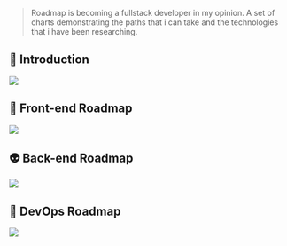 > Roadmap is becoming a fullstack developer in my opinion.  A set of charts demonstrating the paths that i can take and the technologies that i have been researching.

## 🚀 Introduction

![](https://imgur.com/a/g0YNa)

## 🎨 Front-end Roadmap

![](https://imgur.com/a/WMUlF)

## 👽 Back-end Roadmap

![](https://imgur.com/a/9vkzX)

## 👷 DevOps Roadmap

![](https://imgur.com/a/jHsqH)
